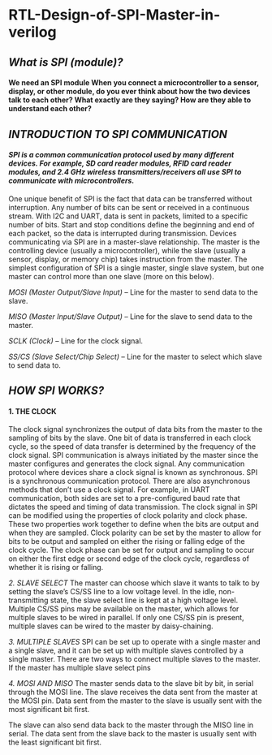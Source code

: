 # RTL-Design-of-SPI-Master-in-verilog


## *What is  SPI (module)?*  
#### We need an SPI module  When you connect a microcontroller to a sensor, display, or other module, do you ever think about how the two devices talk to each other? What exactly are they saying? How are they able to understand each other?


## *INTRODUCTION TO SPI COMMUNICATION* 

#### *SPI is a common communication protocol used by many different devices. For example, SD card reader modules, RFID card reader modules, and 2.4 GHz wireless transmitters/receivers all use SPI to communicate with microcontrollers.*

One unique benefit of SPI is the fact that data can be transferred without interruption. Any number of bits can be sent or received in a continuous stream. With I2C and UART, data is sent in packets, limited to a specific number of bits. Start and stop conditions define the beginning and end of each packet, so the data is interrupted during transmission.
Devices communicating via SPI are in a master-slave relationship. The master is the controlling device (usually a microcontroller), while the slave (usually a sensor, display, or memory chip) takes instruction from the master. The simplest configuration of SPI is a single master, single slave system, but one master can control more than one slave (more on this below).

*MOSI (Master Output/Slave Input)* – Line for the master to send data to the slave.

*MISO (Master Input/Slave Output)* – Line for the slave to send data to the master.

*SCLK (Clock)* – Line for the clock signal.

*SS/CS (Slave Select/Chip Select)* – Line for the master to select which slave to send data to.


## *HOW SPI WORKS?*
#### 1. THE CLOCK
The clock signal synchronizes the output of data bits from the master to the sampling of bits by the slave. One bit of data is transferred in each clock cycle, so the speed of data transfer is determined by the frequency of the clock signal. SPI communication is always initiated by the master since the master configures and generates the clock signal.
Any communication protocol where devices share a clock signal is known as synchronous. SPI is a synchronous communication protocol. There are also asynchronous methods that don’t use a clock signal. For example, in UART communication, both sides are set to a pre-configured baud rate that dictates the speed and timing of data transmission.
The clock signal in SPI can be modified using the properties of clock polarity and clock phase. These two properties work together to define when the bits are output and when they are sampled. Clock polarity can be set by the master to allow for bits to be output and sampled on either the rising or falling edge of the clock cycle. The clock phase can be set for output and sampling to occur on either the first edge or second edge of the clock cycle, regardless of whether it is rising or falling.

*2. SLAVE SELECT*
The master can choose which slave it wants to talk to by setting the slave’s CS/SS line to a low voltage level. In the idle, non-transmitting state, the slave select line is kept at a high voltage level. Multiple CS/SS pins may be available on the master, which allows for multiple slaves to be wired in parallel. If only one CS/SS pin is present, multiple slaves can be wired to the master by daisy-chaining.

*3. MULTIPLE SLAVES*
SPI can be set up to operate with a single master and a single slave, and it can be set up with multiple slaves controlled by a single master. There are two ways to connect multiple slaves to the master. If the master has multiple slave select pins

*4. MOSI AND MISO*
The master sends data to the slave bit by bit, in serial through the MOSI line. The slave receives the data sent from the master at the MOSI pin. Data sent from the master to the slave is usually sent with the most significant bit first.

The slave can also send data back to the master through the MISO line in serial. The data sent from the slave back to the master is usually sent with the least significant bit first.


    
